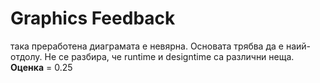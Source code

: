 # Graphics Feedback #
така преработена диаграмата е невярна. Основата трябва да е наий-отдолу. Не се разбира, че runtime и designtime са различни неща. 
**Оценка** = 0.25
